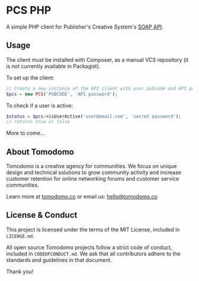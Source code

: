 # PCS PHP

A simple PHP client for Publisher's Creative System's [SOAP API](http://pcspublink.com/technology-and-tools/api-and-xml-web-services/).

## Usage

The client must be installed with Composer, as a manual VCS repository (it is not currently available in Packagist).

To set up the client:

```php
// Create a new instance of the API client with your pubcode and API password
$pcs = new PCS('PUBCODE', 'API password');
```

To check if a user is active:

```php
$status = $pcs->isUserActive('user@email.com', 'secret password');
// returns true or false
```

More to come…

## About Tomodomo

Tomodomo is a creative agency for communities. We focus on unique design and technical solutions to grow community activity and increase customer retention for online networking forums and customer service communities.

Learn more at [tomodomo.co](https://tomodomo.co) or email us: [hello@tomodomo.co](mailto:hello@tomodomo.co)

## License & Conduct

This project is licensed under the terms of the MIT License, included in `LICENSE.md`.

All open source Tomodomo projects follow a strict code of conduct, included in `CODEOFCONDUCT.md`. We ask that all contributors adhere to the standards and guidelines in that document.

Thank you!
